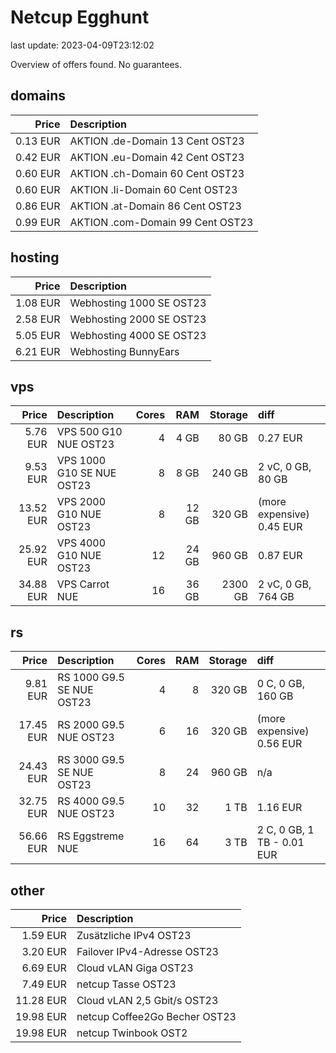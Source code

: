 # Netcup Egghunt

last update: 2023-04-09T23:12:02


Overview of offers found.
No guarantees.

## domains

Price | Description
--: | :--
0.13 EUR | AKTION .de-Domain 13 Cent OST23
0.42 EUR | AKTION .eu-Domain 42 Cent OST23
0.60 EUR | AKTION .ch-Domain 60 Cent OST23
0.60 EUR | AKTION .li-Domain 60 Cent OST23
0.86 EUR | AKTION .at-Domain 86 Cent OST23
0.99 EUR | AKTION .com-Domain 99 Cent OST23

## hosting

Price | Description
--: | :--
1.08 EUR | Webhosting 1000 SE OST23
2.58 EUR | Webhosting 2000 SE OST23
5.05 EUR | Webhosting 4000 SE OST23
6.21 EUR | Webhosting BunnyEars

## vps

Price | Description | Cores | RAM | Storage | diff
--: | :-- | --: | --: | --: | :--
5.76 EUR | VPS 500 G10 NUE OST23 | 4 | 4 GB | 80 GB | 0.27 EUR
9.53 EUR | VPS 1000 G10 SE NUE OST23 | 8 | 8 GB | 240 GB | 2 vC, 0 GB, 80 GB
13.52 EUR | VPS 2000 G10 NUE OST23 | 8 | 12 GB | 320 GB | (more expensive) 0.45 EUR
25.92 EUR | VPS 4000 G10 NUE OST23 | 12 | 24 GB | 960 GB | 0.87 EUR
34.88 EUR | VPS Carrot NUE | 16 | 36 GB | 2300 GB | 2 vC, 0 GB, 764 GB


## rs

Price | Description | Cores | RAM | Storage | diff |
--: | :-- | --: | --: | --: | :-- |
9.81 EUR | RS 1000 G9.5 SE NUE OST23 | 4 | 8 | 320 GB | 0 C, 0 GB, 160 GB |
17.45 EUR | RS 2000 G9.5 NUE OST23 | 6 | 16 | 320 GB | (more expensive) 0.56 EUR |
24.43 EUR | RS 3000 G9.5 SE NUE OST23 | 8 | 24 | 960 GB | n/a |
32.75 EUR | RS 4000 G9.5 NUE OST23 | 10 | 32 | 1 TB | 1.16 EUR |
56.66 EUR | RS Eggstreme NUE | 16 | 64 | 3 TB | 2 C, 0 GB, 1 TB - 0.01 EUR  |

## other

Price | Description
--: | :--
1.59 EUR | Zusätzliche IPv4 OST23
3.20 EUR | Failover IPv4-Adresse OST23
6.69 EUR | Cloud vLAN Giga OST23
7.49 EUR | netcup Tasse OST23
11.28 EUR | Cloud vLAN 2,5 Gbit/s OST23
19.98 EUR | netcup Coffee2Go Becher OST23
19.98 EUR | netcup Twinbook OST2
